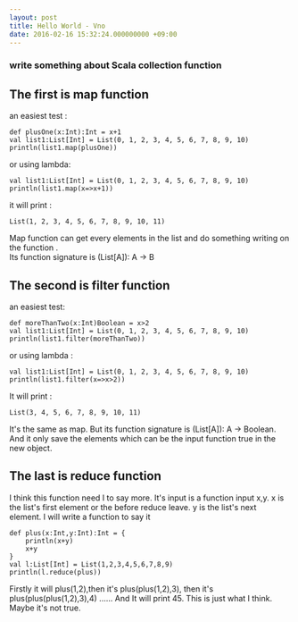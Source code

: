 ```yaml
---
layout: post
title: Hello World - Vno
date: 2016-02-16 15:32:24.000000000 +09:00
---
```


### write something about Scala collection function

## The first is map function
an easiest test :
```
def plusOne(x:Int):Int = x+1
val list1:List[Int] = List(0, 1, 2, 3, 4, 5, 6, 7, 8, 9, 10)
println(list1.map(plusOne))
```
or using lambda:
```
val list1:List[Int] = List(0, 1, 2, 3, 4, 5, 6, 7, 8, 9, 10)
println(list1.map(x=>x+1))
```
it will print :
```
List(1, 2, 3, 4, 5, 6, 7, 8, 9, 10, 11)
```
Map function can get every elements in the list and do something writing on the function .<br>
Its function signature is (List[A]): A -> B <br>
## The second is filter function
an easiest test:
```
def moreThanTwo(x:Int)Boolean = x>2
val list1:List[Int] = List(0, 1, 2, 3, 4, 5, 6, 7, 8, 9, 10)
println(list1.filter(moreThanTwo))
```
or using lambda :
```
val list1:List[Int] = List(0, 1, 2, 3, 4, 5, 6, 7, 8, 9, 10)
println(list1.filter(x=>x>2))
```
It will print :
```
List(3, 4, 5, 6, 7, 8, 9, 10, 11)
```
It's the same as map. But its function signature is (List[A]): A -> Boolean. And it only save the elements which can be the input function true in the new object.

## The last is reduce function
I think this function need I to say more. It's input is a function input x,y. x is the list's first element or the before reduce leave. y is the list's next element. I will write a function to say it
```
def plus(x:Int,y:Int):Int = {
    println(x+y)
    x+y
}
val l:List[Int] = List(1,2,3,4,5,6,7,8,9)
println(l.reduce(plus))
```
Firstly it will plus(1,2),then it's plus(plus(1,2),3),
then it's plus(plus(plus(1,2),3),4) ......
And It will print 45.
This is just what I think. Maybe it's not true.
